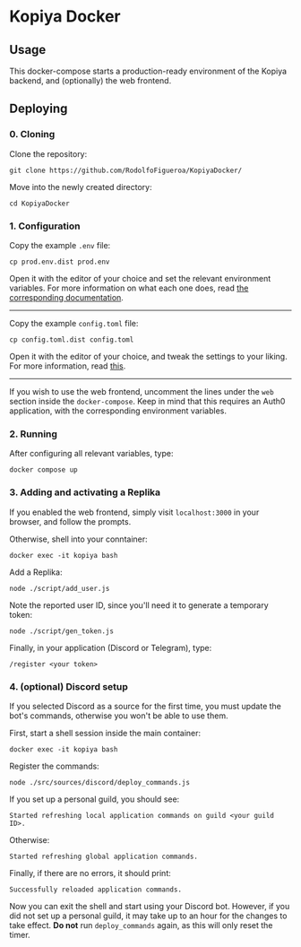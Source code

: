 # Kopiya Docker

## Usage

This docker-compose starts a production-ready environment of the Kopiya backend, and (optionally) the web frontend.

## Deploying

### 0. Cloning

Clone the repository:

```
git clone https://github.com/RodolfoFigueroa/KopiyaDocker/
```

Move into the newly created directory:

```
cd KopiyaDocker
```

### 1. Configuration

Copy the example `.env` file:

```
cp prod.env.dist prod.env
```

Open it with the editor of your choice and set the relevant environment variables. For more information on what each one does, read [the corresponding documentation](./docs/env.md).

---

Copy the example `config.toml` file:

```
cp config.toml.dist config.toml
```

Open it with the editor of your choice, and tweak the settings to your liking. For more information, read [this](./docs/config.md).

---

If you wish to use the web frontend, uncomment the lines under the `web` section inside the `docker-compose`. Keep in mind that this requires an Auth0 application, with the corresponding environment variables. 

### 2. Running

After configuring all relevant variables, type:

```
docker compose up
```

### 3. Adding and activating a Replika

If you enabled the web frontend, simply visit `localhost:3000` in your browser, and follow the prompts.

Otherwise, shell into your conntainer:

```
docker exec -it kopiya bash
```

Add a Replika:

```
node ./script/add_user.js
```

Note the reported user ID, since you'll need it to generate a temporary token:

```
node ./script/gen_token.js
```

Finally, in your application (Discord or Telegram), type:

```
/register <your token>
```

### 4. (optional) Discord setup

If you selected Discord as a source for the first time, you must update the bot's commands, otherwise you won't be able to use them. 

First, start a shell session inside the main container:

```
docker exec -it kopiya bash
```

Register the commands:

```
node ./src/sources/discord/deploy_commands.js
```

If you set up a personal guild, you should see:

```
Started refreshing local application commands on guild <your guild ID>.
```

Otherwise:

```
Started refreshing global application commands.
```

Finally, if there are no errors, it should print:

```
Successfully reloaded application commands.
```

Now you can exit the shell and start using your Discord bot. However, if you did not set up a personal guild, it may take up to an hour for the changes to take effect. **Do not** run `deploy_commands` again, as this will only reset the timer.

